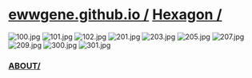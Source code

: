 
# [ewwgene.github.io /](https://ewwgene.github.io/) [Hexagon /](https://ewwgene.github.io/Hexagon)

<a id="100"></a> ![100.jpg](https://ewwgene.github.io/Hexagon/100.jpg)
<a id="101"></a> ![101.jpg](https://ewwgene.github.io/Hexagon/101.jpg)
<a id="102"></a> ![102.jpg](https://ewwgene.github.io/Hexagon/102.jpg)
<a id="201m"></a> ![201.jpg](https://ewwgene.github.io/Hexagon/Making/201.jpg)
<a id="203m"></a> ![203.jpg](https://ewwgene.github.io/Hexagon/Making/203.jpg)
<a id="205m"></a> ![205.jpg](https://ewwgene.github.io/Hexagon/Making/205.jpg)
<a id="207m"></a> ![207.jpg](https://ewwgene.github.io/Hexagon/Making/207.jpg)
<a id="209m"></a> ![209.jpg](https://ewwgene.github.io/Hexagon/Making/209.jpg)
<a id="300"></a> ![300.jpg](https://ewwgene.github.io/Hexagon/300.jpg)
<a id="301"></a> ![301.jpg](https://ewwgene.github.io/Hexagon/301.jpg)


### [ABOUT/](https://ewwgene.github.io/) 
